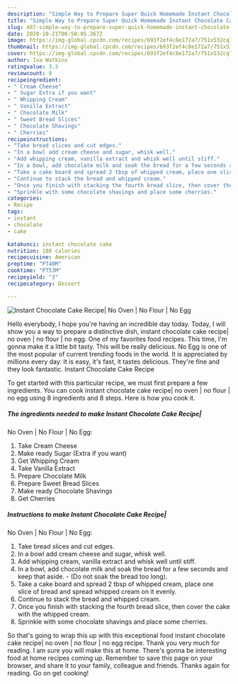 ```yaml
---
description: "Simple Way to Prepare Super Quick Homemade Instant Chocolate Cake Recipe| No Oven | No Flour | No Egg"
title: "Simple Way to Prepare Super Quick Homemade Instant Chocolate Cake Recipe| No Oven | No Flour | No Egg"
slug: 487-simple-way-to-prepare-super-quick-homemade-instant-chocolate-cake-recipe-no-oven-no-flour-no-egg
date: 2020-10-21T06:50:05.267Z
image: https://img-global.cpcdn.com/recipes/693f2ef4c8e172a7/751x532cq70/instant-chocolate-cake-recipe-no-oven-no-flour-no-egg-recipe-main-photo.jpg
thumbnail: https://img-global.cpcdn.com/recipes/693f2ef4c8e172a7/751x532cq70/instant-chocolate-cake-recipe-no-oven-no-flour-no-egg-recipe-main-photo.jpg
cover: https://img-global.cpcdn.com/recipes/693f2ef4c8e172a7/751x532cq70/instant-chocolate-cake-recipe-no-oven-no-flour-no-egg-recipe-main-photo.jpg
author: Iva Watkins
ratingvalue: 3.3
reviewcount: 9
recipeingredient:
- " Cream Cheese"
- " Sugar Extra if you want"
- " Whipping Cream"
- " Vanilla Extract"
- " Chocolate Milk"
- " Sweet Bread Slices"
- " Chocolate Shavings"
- " Cherries"
recipeinstructions:
- "Take bread slices and cut edges."
- "In a bowl add cream cheese and sugar, whisk well."
- "Add whipping cream, vanilla extract and whisk well until stiff."
- "In a bowl, add chocolate milk and soak the bread for a few seconds and keep that aside. (Do not soak the bread too long)."
- "Take a cake board and spread 2 tbsp of whipped cream, place one slice of bread and spread whipped cream on it evenly."
- "Continue to stack the bread and whipped cream."
- "Once you finish with stacking the fourth bread slice, then cover the cake with the whipped cream."
- "Sprinkle with some chocolate shavings and place some cherries."
categories:
- Recipe
tags:
- instant
- chocolate
- cake

katakunci: instant chocolate cake 
nutrition: 188 calories
recipecuisine: American
preptime: "PT40M"
cooktime: "PT53M"
recipeyield: "3"
recipecategory: Dessert

---
```



![Instant Chocolate Cake Recipe|
No Oven | No Flour | No Egg](https://img-global.cpcdn.com/recipes/693f2ef4c8e172a7/751x532cq70/instant-chocolate-cake-recipe-no-oven-no-flour-no-egg-recipe-main-photo.jpg)

Hello everybody, I hope you're having an incredible day today. Today, I will show you a way to prepare a distinctive dish, instant chocolate cake recipe|
no oven | no flour | no egg. One of my favorites food recipes. This time, I'm gonna make it a little bit tasty. This will be really delicious.
 No Egg is one of the most popular of current trending foods in the world. It is appreciated by millions every day. It is easy, it's fast, it tastes delicious. They're fine and they look fantastic. Instant Chocolate Cake Recipe




To get started with this particular recipe, we must first prepare a few ingredients. You can cook instant chocolate cake recipe|
no oven | no flour | no egg using 8 ingredients and 8 steps. Here is how you cook it.

<!--inarticleads1-->

##### The ingredients needed to make Instant Chocolate Cake Recipe|
No Oven | No Flour | No Egg:

1. Take  Cream Cheese
1. Make ready  Sugar (Extra if you want)
1. Get  Whipping Cream
1. Take  Vanilla Extract
1. Prepare  Chocolate Milk
1. Prepare  Sweet Bread Slices
1. Make ready  Chocolate Shavings
1. Get  Cherries




<!--inarticleads2-->

##### Instructions to make Instant Chocolate Cake Recipe|
No Oven | No Flour | No Egg:

1. Take bread slices and cut edges.
1. In a bowl add cream cheese and sugar, whisk well.
1. Add whipping cream, vanilla extract and whisk well until stiff.
1. In a bowl, add chocolate milk and soak the bread for a few seconds and keep that aside. - (Do not soak the bread too long).
1. Take a cake board and spread 2 tbsp of whipped cream, place one slice of bread and spread whipped cream on it evenly.
1. Continue to stack the bread and whipped cream.
1. Once you finish with stacking the fourth bread slice, then cover the cake with the whipped cream.
1. Sprinkle with some chocolate shavings and place some cherries.




So that's going to wrap this up with this exceptional food instant chocolate cake recipe|
no oven | no flour | no egg recipe. Thank you very much for reading. I am sure you will make this at home. There's gonna be interesting food at home recipes coming up. Remember to save this page on your browser, and share it to your family, colleague and friends. Thanks again for reading. Go on get cooking!

